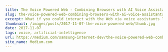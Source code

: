 ```yaml
---
title: The Voice Powered Web - Combining Browsers with AI Voice Assistants
slug: the-voice-powered-web-combining-browsers-with-ai-voice-assistants
excerpt: What if you could interact with the Web via voice assistants like Alexa, Bixby, Cortana, Google Assistant and Siri?
thumbnail: /images/posts/2017-11-07-the-voice-powered-web/thumb.jpg
date: 2017-11-07
tags: voice, artificial-intelligence
url: https://medium.com/samsung-internet-dev/the-voice-powered-web-combining-browsers-with-ai-voice-assistants-77344195a1f9
site_name: Medium.com
---
```

